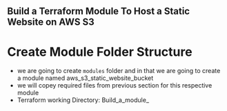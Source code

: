 ## Build a Terraform Module To Host a Static Website on AWS S3
# Create Module Folder Structure
- we are going to create `modules` folder and in that we are going to create a module named aws_s3_static_website_bucket
- we will copey required files from previous section for this respective module
- Terraform working Directory: Build_a_module_